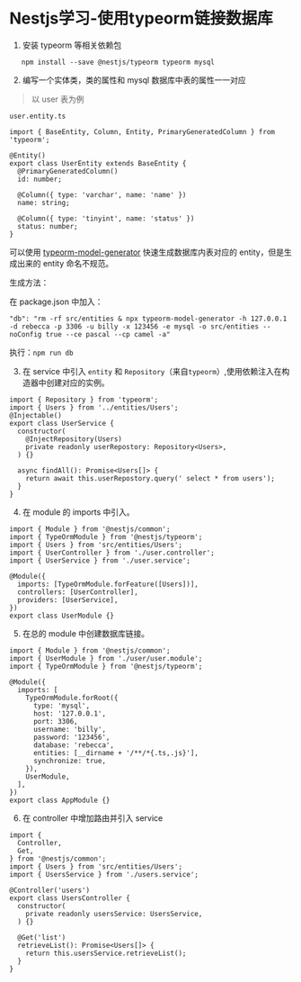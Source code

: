 # Nestjs学习-使用typeorm链接数据库

1. 安装 typeorm 等相关依赖包

```
   npm install --save @nestjs/typeorm typeorm mysql 
```

2. 编写一个实体类，类的属性和 mysql 数据库中表的属性一一对应

> 以 user 表为例

`user.entity.ts`

```
import { BaseEntity, Column, Entity, PrimaryGeneratedColumn } from 'typeorm';

@Entity()
export class UserEntity extends BaseEntity {
  @PrimaryGeneratedColumn()
  id: number;

  @Column({ type: 'varchar', name: 'name' })
  name: string;

  @Column({ type: 'tinyint', name: 'status' })
  status: number;
}

```
可以使用 [typeorm-model-generator](https://www.codeleading.com/article/18491747203/) 快速生成数据库内表对应的 entity，但是生成出来的 entity 命名不规范。

生成方法：

在 package.json 中加入：

```
"db": "rm -rf src/entities & npx typeorm-model-generator -h 127.0.0.1 -d rebecca -p 3306 -u billy -x 123456 -e mysql -o src/entities --noConfig true --ce pascal --cp camel -a"
```

执行：`npm run db`

3. 在 service 中引入 `entity` 和 `Repository`（来自`typeorm`）,使用依赖注入在构造器中创建对应的实例。

```
import { Repository } from 'typeorm';
import { Users } from '../entities/Users';
@Injectable()
export class UserService {
  constructor(
    @InjectRepository(Users)
    private readonly userRepostory: Repository<Users>,
  ) {}

  async findAll(): Promise<Users[]> {
    return await this.userRepostory.query(' select * from users');
  }
}
```

4. 在 module 的 imports 中引入。

```
import { Module } from '@nestjs/common';
import { TypeOrmModule } from '@nestjs/typeorm';
import { Users } from 'src/entities/Users';
import { UserController } from './user.controller';
import { UserService } from './user.service';

@Module({
  imports: [TypeOrmModule.forFeature([Users])],
  controllers: [UserController],
  providers: [UserService],
})
export class UserModule {}

```

5. 在总的 module 中创建数据库链接。

```
import { Module } from '@nestjs/common';
import { UserModule } from './user/user.module';
import { TypeOrmModule } from '@nestjs/typeorm';

@Module({
  imports: [
    TypeOrmModule.forRoot({
      type: 'mysql',
      host: '127.0.0.1',
      port: 3306,
      username: 'billy',
      password: '123456',
      database: 'rebecca',
      entities: [__dirname + '/**/*{.ts,.js}'],
      synchronize: true,
    }),
    UserModule,
  ],
})
export class AppModule {}

```

6. 在 controller 中增加路由并引入 service

```
import {
  Controller,
  Get,
} from '@nestjs/common';
import { Users } from 'src/entities/Users';
import { UsersService } from './users.service';

@Controller('users')
export class UsersController {
  constructor(
    private readonly usersService: UsersService,
  ) {}

  @Get('list')
  retrieveList(): Promise<Users[]> {
    return this.usersService.retrieveList();
  }
}

```

